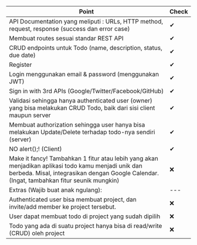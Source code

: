 | Point | Check |
| --- | --- |
|API Documentation yang meliputi : URLs, HTTP method, request, response (success dan error case) | ✔ |
|Membuat routes sesuai standar REST API | ✔ |
|CRUD endpoints untuk Todo (name, description, status, due date) | ✔ |
|Register | ✔ |
|Login menggunakan email & password (menggunakan JWT) | ✔ |
|Sign in with 3rd APIs (Google/Twitter/Facebook/GitHub) | ✔ |
|Validasi sehingga hanya authenticated user (owner) yang bisa melakukan CRUD Todo, baik dari sisi client maupun server | ✔ |
|Membuat authorization sehingga user hanya bisa melakukan Update/Delete terhadap todo-nya sendiri (server) | ✔ |
|NO alert();! (Client) | ✔ |
|Make it fancy! Tambahkan 1 fitur atau lebih yang akan menjadikan aplikasi todo kamu menjadi unik dan berbeda. Misal, integrasikan dengan Google Calendar. (Ingat, tambahkan fitur seunik mungkin) | ❌ |
|Extras (Wajib buat anak ngulang): | --- |
|Authenticated user bisa membuat project, dan invite/add member ke project tersebut. | ❌ |
|User dapat membuat todo di project yang sudah dipilih | ❌ |
|Todo yang ada di suatu project hanya bisa di read/write (CRUD) oleh project | ❌ |